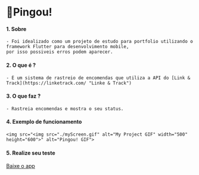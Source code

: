 # 🚛Pingou!

#### 1. **Sobre**
	- Foi idealizado como um projeto de estudo para portfolio utilizando o framework Flutter para desenvolvimento mobile, 
	por isso possiveis erros podem aparecer.
#### 2. **O que é ?**
	- É um sistema de rastreio de encomendas que utiliza a API do [Link & Track](https://linketrack.com/ "Linke & Track")
#### 3. **O que faz ?**
	- Rastreia encomendas e mostra o seu status.

#### 4. **Exemplo de funcionamento**
	<img src="<img src="./myScreen.gif" alt="My Project GIF" width="500" height="600">" alt="Pingou! GIF">
#### 5. **Realize seu teste**
[Baixe o app](https://github.com/Marcel0Henrique/pingou_app/releases/download/release/Pingou.apk "Baixe o app")
